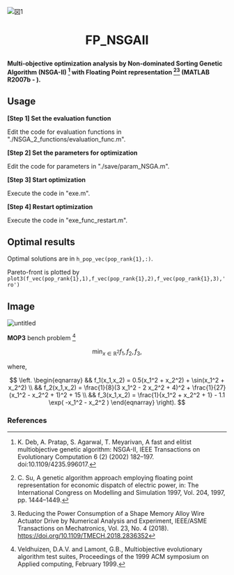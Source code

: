 ![図1](https://user-images.githubusercontent.com/114337358/219954099-4fb00380-c782-446b-ada5-273ca26eb07b.png)

# <p align=center>FP_NSGAII</p>
__Multi-objective optimization analysis by Non-dominated Sorting Genetic Algorithm (NSGA-II) [^1] with Floating Point representation [^2][^4] (MATLAB R2007b - ).__

## Usage

__[Step 1] Set the evaluation function__ 

Edit the code for evaluation functions in "./NSGA_2_functions/evaluation_func.m".

__[Step 2] Set the parameters for optimization__ 

Edit the code for parameters in "./save/param_NSGA.m".

__[Step 3] Start optimization__

Execute the code in "exe.m".

__[Step 4] Restart optimization__

Execute the code in "exe_func_restart.m".

## Optimal results

Optimal solutions are in `h_pop_vec(pop_rank{1},:)`.

Pareto-front is plotted by `plot3(f_vec(pop_rank{1},1),f_vec(pop_rank{1},2),f_vec(pop_rank{1},3),'ro')`

## Image

![untitled](https://user-images.githubusercontent.com/114337358/192941614-b21db790-023d-4ea5-b123-1c01fb182c7b.png)

__MOP3__ bench problem [^3]

$$
\min_{x \in \mathbb{R}^2} f_1, f_2, f_3, 
$$

where,

$$ 
\left.
\begin{eqnarray}
&& f_1(x_1,x_2) = 0.5(x_1^2 + x_2^2) + \sin(x_1^2 + x_2^2) \\
&& f_2(x_1,x_2) = \frac{1}{8}(3 x_1^2 - 2 x_2^2 + 4)^2 + \frac{1}{27}(x_1^2 - x_2^2 + 1)^2 + 15 \\
&& f_3(x_1,x_2) = \frac{1}{x_1^2 + x_2^2 + 1} - 1.1 \exp( -x_1^2 - x_2^2 )
\end{eqnarray}
\right).
$$

### References
[^1]: K. Deb, A. Pratap, S. Agarwal, T. Meyarivan, A fast and elitist multiobjective genetic algorithm: NSGA-II, IEEE Transactions on Evolutionary Computation 6 (2) (2002) 182–197. doi:10.1109/4235.996017.

[^2]: C. Su, A genetic algorithm approach employing floating point representation for economic dispatch of electric power, in: The International Congress on Modelling and Simulation 1997, Vol. 204, 1997, pp. 1444–1449.

[^3]: Veldhuizen, D.A.V. and Lamont, G.B., Multiobjective evolutionary algorithm test suites, Proceedings of the 1999 ACM symposium on Applied computing, February 1999.

[^4]: Reducing the Power Consumption of a Shape Memory Alloy Wire Actuator Drive by Numerical Analysis and Experiment, IEEE/ASME Transactions on Mechatronics, Vol. 23, No. 4 (2018).  
https://doi.org/10.1109/TMECH.2018.2836352
